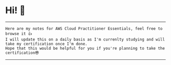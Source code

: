 # Hi! 👋 
-----------------------------------------------------------------------------------
	Here are my notes for AWS Cloud Practitioner Essentials, feel free to browse it 👍
	I will update this on a daily basis as I'm currenlty studying and will take my certification once I'm done.
	Hope that this would be helpful for you if you're planning to take the certification😎
-------------------------------------------------------------------------

